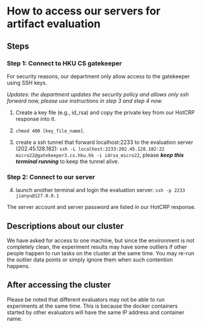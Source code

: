 # How to access our servers for artifact evaluation

## Steps

### Step 1: Connect to HKU CS gatekeeper

For security reasons, our department only allow access to the gatekeeper using SSH keys.

*Updates: the department updates the security policy and allows only ssh forward now, please use instructions in step 3 and step 4 now.*

1. Create a key file (e.g., id_rsa) and copy the private key from our HotCRP response into it.

2. `chmod 400 [key_file_name]`.

3. create a ssh tunnel that forward localhost:2233 to the evaluation server (202.45.128.182): `ssh -L localhost:2233:202.45.128.182:22 micro22@gatekeeper3.cs.hku.hk -i idrsa_micro22`, please ***keep this terminal running*** to keep the tunnel alive.


### Step 2: Connect to our server

4. launch another terminal and login the evaluation server: `ssh -p 2233 jianyu@127.0.0.1`

The server account and server password are listed in our HotCRP response.

## Descriptions about our cluster

We have asked for access to one machine, but since the environment is not
completely clean, the experiment results may have some outliers if other people
happen to run tasks on the cluster at the same time. You may re-run the outlier
data points or simply ignore them when such contention happens.

## After accessing the cluster

Please be noted that different evaluators may not be able to run experiments at
the same time. This is because the docker containers started by other evaluators
will have the same IP address and container name.
